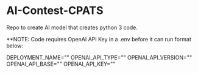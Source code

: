# AI-Contest-CPATS
Repo to create AI model that creates python 3 code.


**NOTE:
Code requires OpenAI API Key in a .env before it can run format below:

DEPLOYMENT_NAME=""
OPENAI_API_TYPE=""
OPENAI_API_VERSION=""
OPENAI_API_BASE=""
OPENAI_API_KEY=""
